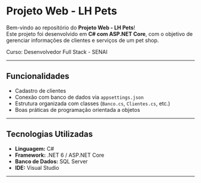 # Projeto Web - LH Pets

Bem-vindo ao repositório do **Projeto Web - LH Pets**!  
Este projeto foi desenvolvido em **C# com ASP.NET Core**, com o objetivo de gerenciar informações de clientes e serviços de um pet shop.

Curso: Desenvolvedor Full Stack - SENAI

---

## Funcionalidades

- Cadastro de clientes 
- Conexão com banco de dados via `appsettings.json`  
- Estrutura organizada com classes (`Banco.cs`, `Clientes.cs`, etc.)  
- Boas práticas de programação orientada a objetos  

---

## Tecnologias Utilizadas

- **Linguagem:** C#  
- **Framework:** .NET 6 / ASP.NET Core  
- **Banco de Dados:** SQL Server  
- **IDE:** Visual Studio  

---
